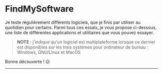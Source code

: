 # FindMySoftware

Je teste régulièrement différents logiciels, que je finis par utiliser au quotidien pour certains. Parmi tous ces essais, je vous propose ci-dessous, une liste de différentes applications et utilitaires que vous pouvez essayer.

> **NOTE** : j'indique qu'un logiciel est multiplateforme lorsque ce dernier est disponibles sur les trois systèmes pour ordinateur de bureau : Windows, GNU/Linux et MacOS

Bonne découverte ! 😉

---

